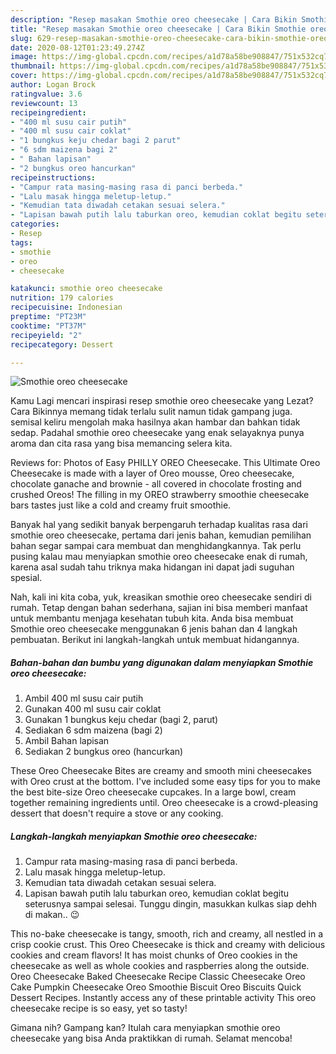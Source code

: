 ```yaml
---
description: "Resep masakan Smothie oreo cheesecake | Cara Bikin Smothie oreo cheesecake Yang Bikin Ngiler"
title: "Resep masakan Smothie oreo cheesecake | Cara Bikin Smothie oreo cheesecake Yang Bikin Ngiler"
slug: 629-resep-masakan-smothie-oreo-cheesecake-cara-bikin-smothie-oreo-cheesecake-yang-bikin-ngiler
date: 2020-08-12T01:23:49.274Z
image: https://img-global.cpcdn.com/recipes/a1d78a58be908847/751x532cq70/smothie-oreo-cheesecake-foto-resep-utama.jpg
thumbnail: https://img-global.cpcdn.com/recipes/a1d78a58be908847/751x532cq70/smothie-oreo-cheesecake-foto-resep-utama.jpg
cover: https://img-global.cpcdn.com/recipes/a1d78a58be908847/751x532cq70/smothie-oreo-cheesecake-foto-resep-utama.jpg
author: Logan Brock
ratingvalue: 3.6
reviewcount: 13
recipeingredient:
- "400 ml susu cair putih"
- "400 ml susu cair coklat"
- "1 bungkus keju chedar bagi 2 parut"
- "6 sdm maizena bagi 2"
- " Bahan lapisan"
- "2 bungkus oreo hancurkan"
recipeinstructions:
- "Campur rata masing-masing rasa di panci berbeda."
- "Lalu masak hingga meletup-letup."
- "Kemudian tata diwadah cetakan sesuai selera."
- "Lapisan bawah putih lalu taburkan oreo, kemudian coklat begitu seterusnya sampai selesai. Tunggu dingin, masukkan kulkas siap dehh di makan.. 😉"
categories:
- Resep
tags:
- smothie
- oreo
- cheesecake

katakunci: smothie oreo cheesecake 
nutrition: 179 calories
recipecuisine: Indonesian
preptime: "PT23M"
cooktime: "PT37M"
recipeyield: "2"
recipecategory: Dessert

---
```



![Smothie oreo cheesecake](https://img-global.cpcdn.com/recipes/a1d78a58be908847/751x532cq70/smothie-oreo-cheesecake-foto-resep-utama.jpg)

Kamu Lagi mencari inspirasi resep smothie oreo cheesecake yang Lezat? Cara Bikinnya memang tidak terlalu sulit namun tidak gampang juga. semisal keliru mengolah maka hasilnya akan hambar dan bahkan tidak sedap. Padahal smothie oreo cheesecake yang enak selayaknya punya aroma dan cita rasa yang bisa memancing selera kita.

Reviews for: Photos of Easy PHILLY OREO Cheesecake. This Ultimate Oreo Cheesecake is made with a layer of Oreo mousse, Oreo cheesecake, chocolate ganache and brownie - all covered in chocolate frosting and crushed Oreos! The filling in my OREO strawberry smoothie cheesecake bars tastes just like a cold and creamy fruit smoothie.

Banyak hal yang sedikit banyak berpengaruh terhadap kualitas rasa dari smothie oreo cheesecake, pertama dari jenis bahan, kemudian pemilihan bahan segar sampai cara membuat dan menghidangkannya. Tak perlu pusing kalau mau menyiapkan smothie oreo cheesecake enak di rumah, karena asal sudah tahu triknya maka hidangan ini dapat jadi suguhan spesial.


Nah, kali ini kita coba, yuk, kreasikan smothie oreo cheesecake sendiri di rumah. Tetap dengan bahan sederhana, sajian ini bisa memberi manfaat untuk membantu menjaga kesehatan tubuh kita. Anda bisa membuat Smothie oreo cheesecake menggunakan 6 jenis bahan dan 4 langkah pembuatan. Berikut ini langkah-langkah untuk membuat hidangannya.

<!--inarticleads1-->

##### Bahan-bahan dan bumbu yang digunakan dalam menyiapkan Smothie oreo cheesecake:

1. Ambil 400 ml susu cair putih
1. Gunakan 400 ml susu cair coklat
1. Gunakan 1 bungkus keju chedar (bagi 2, parut)
1. Sediakan 6 sdm maizena (bagi 2)
1. Ambil  Bahan lapisan
1. Sediakan 2 bungkus oreo (hancurkan)


These Oreo Cheesecake Bites are creamy and smooth mini cheesecakes with Oreo crust at the bottom. I&#39;ve included some easy tips for you to make the best bite-size Oreo cheesecake cupcakes. In a large bowl, cream together remaining ingredients until. Oreo cheesecake is a crowd-pleasing dessert that doesn&#39;t require a stove or any cooking. 

<!--inarticleads2-->

##### Langkah-langkah menyiapkan Smothie oreo cheesecake:

1. Campur rata masing-masing rasa di panci berbeda.
1. Lalu masak hingga meletup-letup.
1. Kemudian tata diwadah cetakan sesuai selera.
1. Lapisan bawah putih lalu taburkan oreo, kemudian coklat begitu seterusnya sampai selesai. Tunggu dingin, masukkan kulkas siap dehh di makan.. 😉


This no-bake cheesecake is tangy, smooth, rich and creamy, all nestled in a crisp cookie crust. This Oreo Cheesecake is thick and creamy with delicious cookies and cream flavors! It has moist chunks of Oreo cookies in the cheesecake as well as whole cookies and raspberries along the outside. Oreo Cheesecake Baked Cheesecake Recipe Classic Cheesecake Oreo Cake Pumpkin Cheesecake Oreo Smoothie Biscuit Oreo Biscuits Quick Dessert Recipes. Instantly access any of these printable activity This oreo cheesecake recipe is so easy, yet so tasty! 

Gimana nih? Gampang kan? Itulah cara menyiapkan smothie oreo cheesecake yang bisa Anda praktikkan di rumah. Selamat mencoba!
